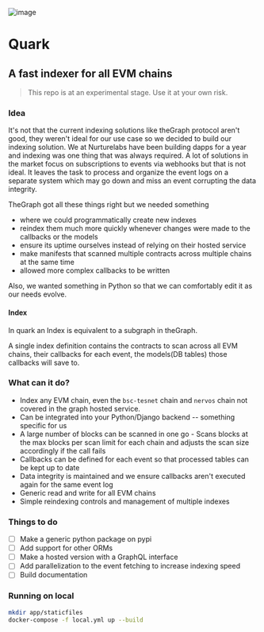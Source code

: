 ![image](https://i.imgur.com/NhuaxOM.png)
# Quark
## A fast indexer for all EVM chains

> This repo is at an experimental stage. Use it at your own risk.

### Idea
It's not that the current indexing solutions like theGraph protocol aren't good, they weren't ideal for our use case so we decided to build our indexing solution. We at Nurturelabs have been building dapps for a year and indexing was one thing that was always required. A lot of solutions in the market focus on subscriptions to events via webhooks but that is not ideal. It leaves the task to process and organize the event logs on a separate system which may go down and miss an event corrupting the data integrity.

TheGraph got all these things right but we needed something
- where we could programmatically create new indexes
- reindex them much more quickly whenever changes were made to the callbacks or the models 
- ensure its uptime ourselves instead of relying on their hosted service
- make manifests that scanned multiple contracts across multiple chains at the same time
- allowed more complex callbacks to be written

Also, we wanted something in Python so that we can comfortably edit it as our needs evolve.

#### Index
In quark an Index is equivalent to a subgraph in theGraph.

A single index definition contains the contracts to scan across all EVM chains, their callbacks for each event, the models(DB tables) those callbacks will save to. 

### What can it do?
- Index any EVM chain, even the `bsc-tesnet` chain and `nervos` chain not covered in the graph hosted service.
- Can be integrated into your Python/Django backend -- something specific for us
- A large number of blocks can be scanned in one go - Scans blocks at the max blocks per scan limit for each chain and adjusts the scan size accordingly if the call fails 
- Callbacks can be defined for each event so that processed tables can be kept up to date
- Data integrity is maintained and we ensure callbacks aren't executed again for the same event log
- Generic read and write for all EVM chains
- Simple reindexing controls and management of multiple indexes

### Things to do
- [ ] Make a generic python package on pypi
- [ ] Add support for other ORMs
- [ ] Make a hosted version with a GraphQL interface
- [ ] Add parallelization to the event fetching to increase indexing speed
- [ ] Build documentation 

### Running on local
```bash
mkdir app/staticfiles
docker-compose -f local.yml up --build
```
